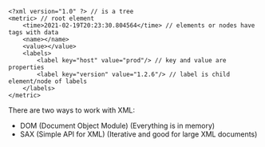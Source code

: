 
    <?xml version="1.0" ?> // is a tree
    <metric> // root element
        <time>2021-02-19T20:23:30.804564</time> // elements or nodes have tags with data
        <name></name>
        <value></value>
        <labels>
            <label key="host" value="prod"/> // key and value are properties
            <label key="version" value="1.2.6"/> // label is child element/node of labels
        </labels>
    </metric>

There are two ways to work with XML:

* DOM (Document Object Module) (Everything is in memory)
* SAX (Simple API for XML) (Iterative and good for large XML documents)
